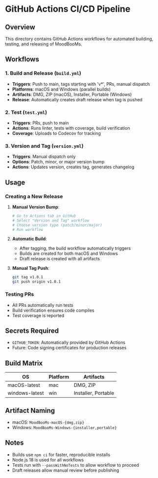 # GitHub Actions CI/CD Pipeline

## Overview
This directory contains GitHub Actions workflows for automated building, testing, and releasing of MoodBooMs.

## Workflows

### 1. Build and Release (`build.yml`)
- **Triggers**: Push to main, tags starting with 'v*', PRs, manual dispatch
- **Platforms**: macOS and Windows (parallel builds)
- **Artifacts**: DMG, ZIP (macOS), Installer, Portable (Windows)
- **Release**: Automatically creates draft release when tag is pushed

### 2. Test (`test.yml`)
- **Triggers**: PRs, push to main
- **Actions**: Runs linter, tests with coverage, build verification
- **Coverage**: Uploads to Codecov for tracking

### 3. Version and Tag (`version.yml`)
- **Triggers**: Manual dispatch only
- **Options**: Patch, minor, or major version bump
- **Actions**: Updates version, creates tag, generates changelog

## Usage

### Creating a New Release

1. **Manual Version Bump**:
   ```bash
   # Go to Actions tab in GitHub
   # Select "Version and Tag" workflow
   # Choose version type (patch/minor/major)
   # Run workflow
   ```

2. **Automatic Build**:
   - After tagging, the build workflow automatically triggers
   - Builds are created for both macOS and Windows
   - Draft release is created with all artifacts

3. **Manual Tag Push**:
   ```bash
   git tag v1.0.1
   git push origin v1.0.1
   ```

### Testing PRs
- All PRs automatically run tests
- Build verification ensures code compiles
- Test coverage is reported

## Secrets Required
- `GITHUB_TOKEN`: Automatically provided by GitHub Actions
- Future: Code signing certificates for production releases

## Build Matrix
| OS | Platform | Artifacts |
|---|---|---|
| macOS-latest | mac | DMG, ZIP |
| windows-latest | win | Installer, Portable |

## Artifact Naming
- macOS: `MoodBooMs-macOS-{dmg,zip}`
- Windows: `MoodBooMs-Windows-{installer,portable}`

## Notes
- Builds use `npm ci` for faster, reproducible installs
- Node.js 18 is used for all workflows
- Tests run with `--passWithNoTests` to allow workflow to proceed
- Draft releases allow manual review before publishing